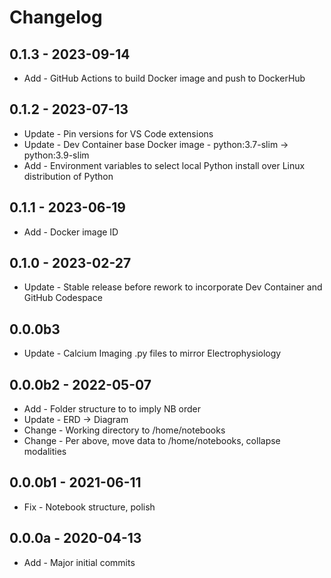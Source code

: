 # Changelog

## 0.1.3 - 2023-09-14

+ Add - GitHub Actions to build Docker image and push to DockerHub

## 0.1.2 - 2023-07-13

+ Update - Pin versions for VS Code extensions
+ Update - Dev Container base Docker image - python:3.7-slim -> python:3.9-slim
+ Add - Environment variables to select local Python install over Linux distribution of Python

## 0.1.1 - 2023-06-19

+ Add - Docker image ID

## 0.1.0 - 2023-02-27

+ Update - Stable release before rework to incorporate Dev Container and GitHub Codespace

## 0.0.0b3

+ Update - Calcium Imaging .py files to mirror Electrophysiology

## 0.0.0b2 - 2022-05-07

+ Add - Folder structure to to imply NB order
+ Update - ERD -> Diagram
+ Change - Working directory to /home/notebooks
+ Change - Per above, move data to /home/notebooks, collapse modalities

## 0.0.0b1 - 2021-06-11

+ Fix - Notebook structure, polish

## 0.0.0a - 2020-04-13

+ Add - Major initial commits

